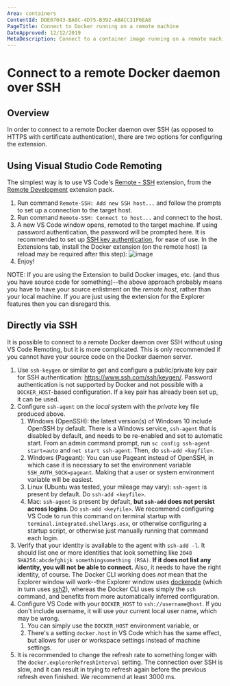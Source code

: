 ```yaml
---
Area: containers
ContentId: DDE07043-BA8C-4D75-B392-ABACC31F6EA8
PageTitle: Connect to Docker running on a remote machine
DateApproved: 12/12/2019
MetaDescription: Connect to a container image running on a remote machine, using Visual Studio Code.
---
```

# Connect to a remote Docker daemon over SSH

## Overview

In order to connect to a remote Docker daemon over SSH (as opposed to HTTPS with certificate authentication), there are two options for configuring the extension.

## Using Visual Studio Code Remoting

The simplest way is to use VS Code's [Remote - SSH](https://marketplace.visualstudio.com/items?itemName=ms-vscode-remote.remote-ssh) extension, from the [Remote Development](https://marketplace.visualstudio.com/items?itemName=ms-vscode-remote.vscode-remote-extensionpack) extension pack.

1. Run command `Remote-SSH: Add new SSH host...` and follow the prompts to set up a connection to the target host.
1. Run command `Remote-SSH: Connect to host...` and connect to the host.
1. A new VS Code window opens, remoted to the target machine. If using password authentication, the password will be prompted here. It is recommended to set up [SSH key authentication](https://www.ssh.com/ssh/public-key-authentication), for ease of use. In the Extensions tab, install the Docker extension (on the remote host) (a reload may be required after this step): 
![image](https://user-images.githubusercontent.com/36966225/66958480-3f280b80-f036-11e9-8d75-b4e55eb3913f.png)
1. Enjoy!

NOTE: If you are using the Extension to build Docker images, etc. (and thus you have source code for something)--the above approach probably means you have to have your source enlistment on the _remote host_, rather than your local machine. If you are just using the extension for the Explorer features then you can disregard this.

## Directly via SSH

It is possible to connect to a remote Docker daemon over SSH without using VS Code Remoting, but it is more complicated. This is only recommended if you cannot have your source code on the Docker daemon server.

1. Use `ssh-keygen` or similar to get and configure a public/private key pair for SSH authentication: https://www.ssh.com/ssh/keygen/. Password authentication is not supported by Docker and not possible with a `DOCKER_HOST`-based configuration. If a key pair has already been set up, it can be used.
1. Configure `ssh-agent` on the _local_ system with the _private_ key file produced above.
    1. Windows (OpenSSH): the latest version(s) of Windows 10 include OpenSSH by default. There is a Windows service, `ssh-agent` that is disabled by default, and needs to be re-enabled and set to automatic start. From an admin command prompt, run `sc config ssh-agent start=auto` and `net start ssh-agent`. Then, do `ssh-add <keyfile>`.
    1. Windows (Pageant): You can use Pageant instead of OpenSSH, in which case it is necessary to set the environment variable `SSH_AUTH_SOCK=pageant`. Making that a user or system environment variable will be easiest.
    1. Linux (Ubuntu was tested, your mileage may vary): `ssh-agent` is present by default. Do `ssh-add <keyfile>`.
    1. Mac: `ssh-agent` is present by default, **but `ssh-add` does not persist across logins**. Do `ssh-add <keyfile>`. We recommend configuring VS Code to run this command on terminal startup with `terminal.integrated.shellArgs.osx`, or otherwise configuring a startup script, or otherwise just manually running that command each login.
1. Verify that your identity is available to the agent with `ssh-add -l`. It should list one or more identities that look something like `2048 SHA256:abcdefghijk somethingsomething (RSA)`. **If it does not list any identity, you will not be able to connect.** Also, it needs to have the right identity, of course. The Docker CLI working does _not_ mean that the Explorer window will work--the Explorer window uses [dockerode](https://www.npmjs.com/package/dockerode) (which in turn uses [ssh2](https://www.npmjs.com/package/ssh2)), whereas the Docker CLI uses simply the `ssh` command, and benefits from more automatically inferred configuration.
1. Configure VS Code with your `DOCKER_HOST` to `ssh://username@host`. If you don't include username, it will use your current local user name, which may be wrong.
    1. You can simply use the `DOCKER_HOST` environment variable, or
    1. There's a setting `docker.host` in VS Code which has the same effect, but allows for user or workspace settings instead of machine settings.
1. It is recommended to change the refresh rate to something longer with the `docker.explorerRefreshInterval` setting. The connection over SSH is slow, and it can result in trying to refresh again before the previous refresh even finished. We recommend at least 3000 ms.